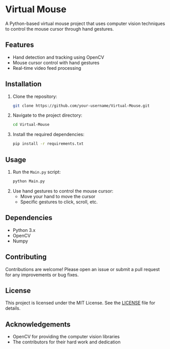 # Virtual Mouse

A Python-based virtual mouse project that uses computer vision techniques to control the mouse cursor through hand gestures.

## Features

- Hand detection and tracking using OpenCV
- Mouse cursor control with hand gestures
- Real-time video feed processing

## Installation

1. Clone the repository:
    ```bash
    git clone https://github.com/your-username/Virtual-Mouse.git
    ```
2. Navigate to the project directory:
    ```bash
    cd Virtual-Mouse
    ```
3. Install the required dependencies:
    ```bash
    pip install -r requirements.txt
    ```

## Usage

1. Run the `Main.py` script:
    ```bash
    python Main.py
    ```
2. Use hand gestures to control the mouse cursor:
    - Move your hand to move the cursor
    - Specific gestures to click, scroll, etc.

## Dependencies

- Python 3.x
- OpenCV
- Numpy

## Contributing

Contributions are welcome! Please open an issue or submit a pull request for any improvements or bug fixes.

## License

This project is licensed under the MIT License. See the [LICENSE](LICENSE) file for details.

## Acknowledgements

- OpenCV for providing the computer vision libraries
- The contributors for their hard work and dedication

